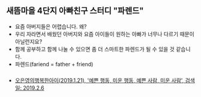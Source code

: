 ## 새뜸마을 4단지 아빠친구 스터디 "파렌드"
- 요즘 아버지들은 어렵습니다. 왜?
- 우리 자라면서 배웠던 아버지와 요즘 아이들이 원하는 아빠가 너무나 다르기 때문이 아닐런지요?
- 함께 공부하고 함께 나눌 수 있으면 좀 더 스마트한 파렌드가 될 수 있을 것 같습니다.
- 파렌드(fariend = father + friend)
### 
- [오은영의행복한아이(2019.1.21), '예쁜 행동, 미운 행동, 예쁜 사람, 미운 사람', 검색일: 2019.2.6](https://m.blog.naver.com/eyohlovec/221437917567)
